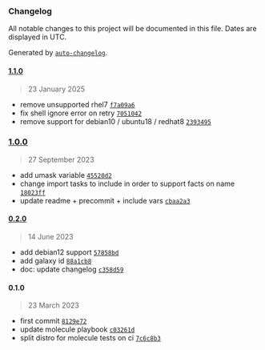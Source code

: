 ### Changelog

All notable changes to this project will be documented in this file. Dates are displayed in UTC.

Generated by [`auto-changelog`](https://github.com/CookPete/auto-changelog).

#### [1.1.0](https://github.com/lotusnoir/ansible-apps_sssd/compare/1.0.0...1.1.0)

> 23 January 2025

- remove unsupported rhel7 [`f7a09a6`](https://github.com/lotusnoir/ansible-apps_sssd/commit/f7a09a6b184699491aafb41f5f067294ab3a5d0f)
- fix shell ignore error on retry [`7051042`](https://github.com/lotusnoir/ansible-apps_sssd/commit/705104204d2b6a18f499925b808197f9fb6d1bad)
- remove support for debian10 / ubuntu18 / redhat8 [`2393495`](https://github.com/lotusnoir/ansible-apps_sssd/commit/2393495e3995c1700c546141a06728a8413bbc2e)

### [1.0.0](https://github.com/lotusnoir/ansible-apps_sssd/compare/0.2.0...1.0.0)

> 27 September 2023

- add umask variable [`45520d2`](https://github.com/lotusnoir/ansible-apps_sssd/commit/45520d24ff531e112ce8d349fb81d77296163819)
- change import tasks to include in order to support facts on name [`18023ff`](https://github.com/lotusnoir/ansible-apps_sssd/commit/18023ff1bcc90613f9b9a100196f1c04baf1427a)
- update readme + precommit + include vars [`cbaa2a3`](https://github.com/lotusnoir/ansible-apps_sssd/commit/cbaa2a3406939f63a74d983fc6a55bb59b933af8)

#### [0.2.0](https://github.com/lotusnoir/ansible-apps_sssd/compare/0.1.0...0.2.0)

> 14 June 2023

- add debian12 support [`57858bd`](https://github.com/lotusnoir/ansible-apps_sssd/commit/57858bd2c10fb77f2a29f9189df8f1796f6ff214)
- add galaxy id [`88a1cb8`](https://github.com/lotusnoir/ansible-apps_sssd/commit/88a1cb8182effb150b737629042112571b963d09)
- doc: update changelog [`c358d59`](https://github.com/lotusnoir/ansible-apps_sssd/commit/c358d59af64231cac27660b27db689fac50afd53)

#### 0.1.0

> 23 March 2023

- first commit [`8129e72`](https://github.com/lotusnoir/ansible-apps_sssd/commit/8129e72cd62f3316330344ae138683846ecd65cc)
- update molecule playbook [`c03261d`](https://github.com/lotusnoir/ansible-apps_sssd/commit/c03261d8687297850538c4483a31881a4bc4b9a2)
- split distro for molecule tests on ci [`7c6c8b3`](https://github.com/lotusnoir/ansible-apps_sssd/commit/7c6c8b3f6934ebff87670c32f1e15079339bb2c1)
